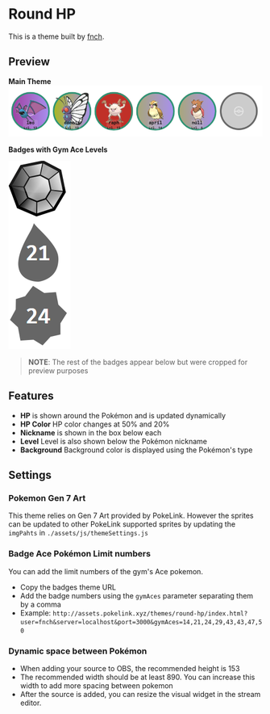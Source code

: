 # Round HP
This is a theme built by [fnch](https://twitter.com/fnch_gg).

## Preview
**Main Theme**
![Preview of the Round HP](assets/img/preview.png)

**Badges with Gym Ace Levels**

![Preview of badges with Gym Ace Levels](assets/img/preview-badges.png)
> **NOTE**: The rest of the badges appear below but were cropped for preview purposes

## Features
 - **HP** is shown around the Pokémon and is updated dynamically
 - **HP Color** HP color changes at 50% and 20%
 - **Nickname** is shown in the box below each
 - **Level** Level is also shown below the Pokémon nickname
 - **Background** Background color is displayed using the Pokémon's type

## Settings

### Pokemon Gen 7 Art
This theme relies on Gen 7 Art provided by PokeLink. However the sprites can be updated to other PokeLink supported sprites by updating the `imgPahts` in `./assets/js/themeSettings.js`

### Badge Ace Pokémon Limit numbers

You can add the limit numbers of the gym's Ace pokemon. 

- Copy the badges theme URL
- Add the badge numbers using the `gymAces` parameter separating them by a comma
- Example: `http://assets.pokelink.xyz/themes/round-hp/index.html?user=fnch&server=localhost&port=3000&gymAces=14,21,24,29,43,43,47,50`

### Dynamic space between Pokémon

- When adding your source to OBS, the recommended height is 153
- The recommended width should be at least 890. You can increase this width to add more spacing between pokemon
- After the source is added, you can resize the visual widget in the stream editor.